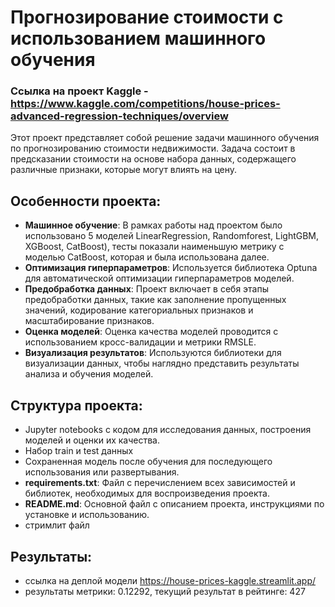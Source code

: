 # Прогнозирование стоимости с использованием машинного обучения
### Ссылка на проект Kaggle - https://www.kaggle.com/competitions/house-prices-advanced-regression-techniques/overview

Этот проект представляет собой решение задачи машинного обучения по прогнозированию стоимости недвижимости. Задача состоит в предсказании стоимости на основе набора данных, содержащего различные признаки, которые могут влиять на цену.  

## Особенности проекта:
- **Машинное обучение**: В рамках работы над проектом было использовано 5 моделей LinearRegression, Randomforest, LightGBM, XGBoost, CatBoost), тесты показали наименьшую метрику с моделью CatBoost, которая и была использована далее.
- **Оптимизация гиперпараметров**: Используется библиотека Optuna для автоматической оптимизации гиперпараметров моделей.
- **Предобработка данных**: Проект включает в себя этапы предобработки данных, такие как заполнение пропущенных значений, кодирование категориальных признаков и масштабирование признаков.
- **Оценка моделей**: Оценка качества моделей проводится с использованием кросс-валидации и метрики RMSLE.  
- **Визуализация результатов**: Используются библиотеки для визуализации данных, чтобы наглядно представить результаты анализа и обучения моделей.

## Структура проекта:
- Jupyter notebooks с кодом для исследования данных, построения моделей и оценки их качества.
- Набор train и test данных
- Сохраненная модель после обучения для последующего использования или развертывания.
- **requirements.txt**: Файл с перечислением всех зависимостей и библиотек, необходимых для воспроизведения проекта.
- **README.md**: Основной файл с описанием проекта, инструкциями по установке и использованию.
- стримлит файл

## Результаты:
- ссылка на деплой модели https://house-prices-kaggle.streamlit.app/
- результаты метрики: 0.12292, текущий результат в рейтинге: 427 

